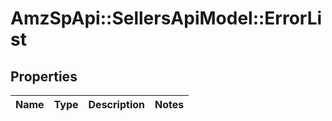# AmzSpApi::SellersApiModel::ErrorList

## Properties
Name | Type | Description | Notes
------------ | ------------- | ------------- | -------------

